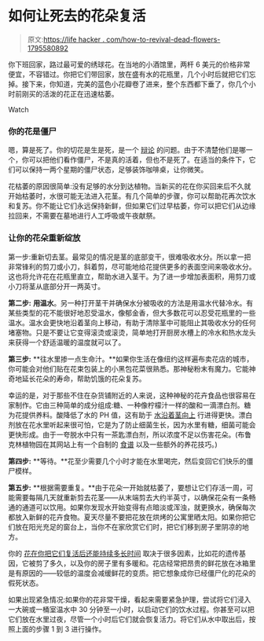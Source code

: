 # 如何让死去的花朵复活

> 原文:[https://life hacker . com/how-to-revival-dead-flowers-1795580892](https://lifehacker.com/how-to-revive-dead-flowers-1795580892)

你下班回家，路过最可爱的绣球花。在当地的小酒馆里，两杆 6 美元的价格非常便宜，不容错过。你把它们带回家，放在盛有水的花瓶里，几个小时后就把它们忘掉。接下来，你知道，完美的蓝色小花瓣卷了进来，整个东西都下垂了，你几个小时前刚买的活泼的花正在迅速枯萎。

Watch

### 你的花是僵尸

嗯，算是死了。你的切花是生是死，是一个 [辩论](https://www.quora.com/Is-a-plucked-flower-a-living-thing) 的问题。由于不清楚他们是哪一个，你可以把他们看作僵尸，不是真的活着，但也不是死了。在适当的条件下，它们可以保持一两个星期的僵尸状态，足够装饰咖啡桌，让你微笑。

花枯萎的原因很简单:没有足够的水分到达植物。当新买的花在你买回来后不久就开始枯萎时，水很可能无法进入花茎。有几个简单的步骤，你可以帮助花再次饮水和复苏。你不能让它们永远保持新鲜，但如果它们过早枯萎，你可以把它们从边缘拉回来，不需要在墓地进行人工呼吸或午夜献祭。

### 让你的花朵重新绽放

第一步:重新切去茎。最常见的情况是茎的底部变干，很难吸收水分。所以拿一把非常锋利的剪刀或小刀，斜着剪，尽可能地给花提供更多的表面空间来吸收水分。这也将允许花在花瓶里直立，帮助水进入茎干。为了进一步增加表面积，用剪刀或小刀将茎从底部分开一两英寸。

**第二步:** **用温水**。另一种打开茎干并确保水分被吸收的方法是用温水代替冷水。有某些类型的花不能很好地忍受温水，像郁金香，但大多数花可以忍受花瓶里的一些温水。温水会更快地沿着茎向上移动，有助于清除茎中可能阻止其吸收水分的任何堵塞物。只是不要让它变得滚烫或滚烫，简单地打开厨房水槽上的冷水和热水龙头来获得一个舒适温暖的温度就可以了。

**第三步:** **往水里掺一点生命汁。**如果你生活在像纽约这样遍布卖花店的城市，你可能会对他们贴在花束包装上的小黑包花菜很熟悉。那神秘粉末有魔力。它能神奇地延长花朵的寿命，帮助饥饿的花朵复苏。

幸运的是，对于那些不住在杂货铺附近的人来说，这种神秘的花卉食品也很容易在家制作。它由三种简单的成分组成:糖、一种像柠檬汁一样的酸和一滴漂白剂。糖为花提供养料。酸降低了水的 PH 值，这有助于 [水沿着茎向上](https://ag.umass.edu/greenhouse-floriculture/fact-sheets/sugar-acidity-in-preservative-solutions-for-field-grown-cut) 行进得更快。漂白剂放在花水里听起来很可怕，它是为了防止细菌生长，因为水里有糖，细菌可能会更快形成。由于一夸脱水中只有一茶匙漂白剂，所以浓度不足以伤害花朵。(布鲁克林植物园在其网站上有一个自制的 [食谱](https://www.bbg.org/gardening/article/cut-flower_care) 以及一些额外的养花技巧。)

**第四步:** **等待。**花至少需要几个小时才能在水里喝完，然后变回它们快乐的僵尸模样。

**第五步:** **根据需要重复。**由于花朵一开始就枯萎了，要想让它们存活一周，可能需要每隔几天就重新剪去花茎——从末端剪去大约半英寸，以确保花朵有一条畅通的通道可以饮用。如果你发现水开始变得有点暗淡或浑浊，就更换水，确保每次都放入新鲜的花卉食物。夏天尽量不要把花放在烘烤的公寓里晒太阳。如果你把它们放在阳光充足的窗台上，当你不在家欣赏它们时，把它们移到房子里阴凉的地方。

你的 [花在你把它们复活后还能持续多长时间](http://www.popsci.com/article/science/ask-anything-how-long-can-flower-live-once-its-picked) 取决于很多因素，比如花的遗传基因，它被剪了多久，以及你的房子里有多暖和。花店经常把昂贵的鲜花放在冰箱里是有原因的——较低的温度会减缓鲜花的变质。把它想象成你已经僵尸化的花朵的假死状态。

如果出现紧急情况:如果你的花非常干燥，看起来需要紧急护理，尝试将它们浸入一大碗或一桶室温水中 30 分钟至一小时，以启动它们的饮水过程。你甚至可以把它们放在水里过夜，尽管一个小时后它们就会恢复活力。将它们从水中取出后，按照上面的步骤 1 到 3 进行操作。